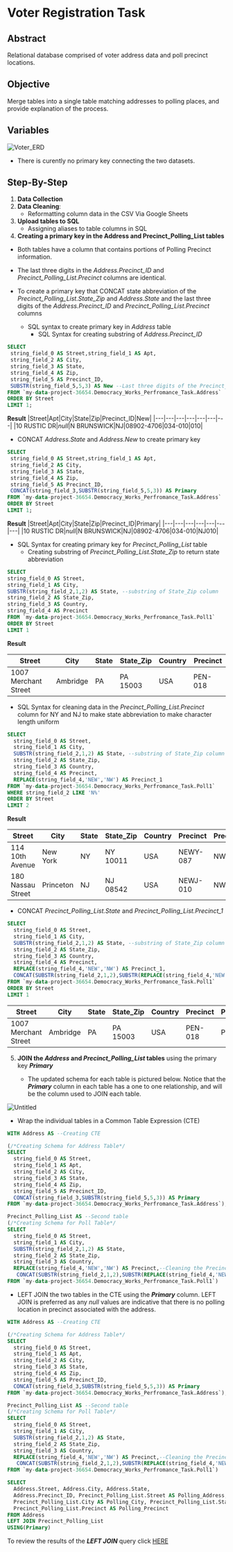 # Voter Registration Task 

## Abstract

Relational database comprised of voter address data and poll precinct locations.  

## Objective

Merge tables into a single table matching addresses to polling places, and provide explanation of the process.

## Variables

![Voter_ERD](https://user-images.githubusercontent.com/112409778/217132603-db27d518-5872-476d-bf60-9b7243a7ccf2.png)

- There is curently no primary key connecting the two datasets.

## Step-By-Step 

1. **Data Collection**
2. **Data Cleaning**:
   -  Reformatting column data in the CSV Via Google Sheets
3. **Upload tables to SQL**
   - Assigning aliases to table columns in SQL
4. **Creating a primary key in the **Address** and **Precinct_Polling_List** tables**
  - Both tables have a column that contains portions of Polling Precinct information.
  - The last three digits in the *Address.Precinct_ID* and *Precinct_Polling_List.Precinct* columns are identical. 
  - To create a primary key that CONCAT state abbreviation of the *Precinct_Polling_List.State_Zip* and *Address.State* and the last three digits of the *Address.Precinct_ID* and *Precinct_Polling_List.Precinct* columns
    
    - SQL syntax to create primary key in *Address* table 
      - SQL Syntax for creating substring of *Address.Precinct_ID*
 ~~~ SQL
SELECT
  string_field_0 AS Street,string_field_1 AS Apt,
  string_field_2 AS City, 
  string_field_3 AS State, 
  string_field_4 AS Zip,
  string_field_5 AS Precinct_ID,
  SUBSTR(string_field_5,5,3) AS New --Last three digits of the Precinct_ID
FROM `my-data-project-36654.Democracy_Works_Perfromance_Task.Address`
ORDER BY Street
LIMIT 1; 
 ~~~
 
 **Result**
 |Street|Apt|City|State|Zip|Precinct_ID|New|
 |---|---|---|---|---|---|---|
 |10 RUSTIC DR|*null*|N BRUNSWICK|NJ|08902-4706|034-010|010|
 
 - CONCAT *Address.State* and *Address.New* to create primary key
 
 ~~~ SQL
SELECT
  string_field_0 AS Street,string_field_1 AS Apt,
  string_field_2 AS City, 
  string_field_3 AS State, 
  string_field_4 AS Zip,
  string_field_5 AS Precinct_ID,
  CONCAT(string_field_3,SUBSTR(string_field_5,5,3)) AS Primary
FROM `my-data-project-36654.Democracy_Works_Perfromance_Task.Address`
ORDER BY Street
LIMIT 1; 
 ~~~
 
  **Result**
 |Street|Apt|City|State|Zip|Precinct_ID|Primary|
 |---|---|---|---|---|---|---|
 |10 RUSTIC DR|*null*|N BRUNSWICK|NJ|08902-4706|034-010|NJ010|
 
  - SQL Syntax for creating primary key for *Precinct_Polling_List* table
     - Creating substring of *Precinct_Polling_List.State_Zip* to return state abbreviation
  ~~~ SQL
SELECT 
  string_field_0 AS Street, 
  string_field_1 AS City, 
  SUBSTR(string_field_2,1,2) AS State, --substring of State_Zip column
  string_field_2 AS State_Zip,
  string_field_3 AS Country,
  string_field_4 AS Precinct 
FROM `my-data-project-36654.Democracy_Works_Perfromance_Task.Poll1`
ORDER BY Street
LIMIT 1
  ~~~
  
  **Result**
  
 |Street|City|State|State_Zip|Country|Precinct|
 |---|---|---|---|---|---|
 |1007 Merchant Street|Ambridge|PA|PA 15003|USA|PEN-018|
 
 - SQL Syntax for cleaning data in the *Precinct_Polling_List.Precinct* column for NY and NJ to make state abbreviation to make character length uniform
~~~ SQL
SELECT 
  string_field_0 AS Street, 
  string_field_1 AS City, 
  SUBSTR(string_field_2,1,2) AS State, --substring of State_Zip column
  string_field_2 AS State_Zip,
  string_field_3 AS Country,
  string_field_4 AS Precinct, 
  REPLACE(string_field_4,'NEW','NW') AS Precinct_1
FROM `my-data-project-36654.Democracy_Works_Perfromance_Task.Poll1`
WHERE string_field_2 LIKE 'N%'
ORDER BY Street
LIMIT 2
~~~

**Result**

|Street|City|State|State_Zip|Country|Precinct|Precinct_1|
|---|---|---|---|---|---|---|
|114 10th Avenue|New York|NY|NY 10011|USA|NEWY-087|NWY-087|
|180 Nassau Street|Princeton|NJ|NJ 08542|USA|NEWJ-010|NWJ-010|

- CONCAT *Precinct_Polling_List.State* and *Precinct_Polling_List.Precinct_1*

~~~ SQL
SELECT 
  string_field_0 AS Street, 
  string_field_1 AS City, 
  SUBSTR(string_field_2,1,2) AS State, --substring of State_Zip column
  string_field_2 AS State_Zip,
  string_field_3 AS Country,
  string_field_4 AS Precinct, 
  REPLACE(string_field_4,'NEW','NW') AS Precinct_1,
  CONCAT(SUBSTR(string_field_2,1,2),SUBSTR(REPLACE(string_field_4,'NEW','NW'),5,3)) AS Primary
FROM `my-data-project-36654.Democracy_Works_Perfromance_Task.Poll1`
ORDER BY Street
LIMIT 1
~~~

|Street|City|State|State_Zip|Country|Precinct|Precinct_1|Primary|
|---|---|---|---|---|---|---|---|
|1007 Merchant Street|Ambridge|PA|PA 15003|USA|PEN-018|PEN-018|PA018|

5. **JOIN the *Address* and *Precinct_Polling_List* tables** using the primary key ***Primary*** 

   - The updated schema for each table is pictured below. Notice that the ***Primary*** column in each table has a one to one relationship, and will be the column used to JOIN each table.

![Untitled](https://user-images.githubusercontent.com/112409778/217402047-6a1644b2-4d6f-46a3-b586-6b69abf2e947.png)


- Wrap the individual tables in a Common Table Expression (CTE)

~~~ SQL
WITH Address AS --Creating CTE

(/*Creating Schema for Address Table*/
SELECT
  string_field_0 AS Street,
  string_field_1 AS Apt,
  string_field_2 AS City, 
  string_field_3 AS State, 
  string_field_4 AS Zip,
  string_field_5 AS Precinct_ID, 
  CONCAT(string_field_3,SUBSTR(string_field_5,5,3)) AS Primary
FROM `my-data-project-36654.Democracy_Works_Perfromance_Task.Address`),

Precinct_Polling_List AS --Second table
(/*Creating Schema for Poll Table*/
SELECT 
  string_field_0 AS Street, 
  string_field_1 AS City, 
  SUBSTR(string_field_2,1,2) AS State,
  string_field_2 AS State_Zip, 
  string_field_3 AS Country, 
  REPLACE(string_field_4,'NEW','NW') AS Precinct,--Cleaning the Precinct codes for NJ and NY
   CONCAT(SUBSTR(string_field_2,1,2),SUBSTR(REPLACE(string_field_4,'NEW','NW'),5,3)) AS Primary 
FROM `my-data-project-36654.Democracy_Works_Perfromance_Task.Poll1`)

~~~

- LEFT JOIN the two tables in the CTE using the ***Primary*** column. LEFT JOIN is preferred as any *null* values are indicative that there is no polling location in precinct associated with the address.

~~~ SQL
WITH Address AS --Creating CTE

(/*Creating Schema for Address Table*/
SELECT
  string_field_0 AS Street,
  string_field_1 AS Apt,
  string_field_2 AS City, 
  string_field_3 AS State, 
  string_field_4 AS Zip,
  string_field_5 AS Precinct_ID, 
  CONCAT(string_field_3,SUBSTR(string_field_5,5,3)) AS Primary
FROM `my-data-project-36654.Democracy_Works_Perfromance_Task.Address`),

Precinct_Polling_List AS --Second table
(/*Creating Schema for Poll Table*/
SELECT 
  string_field_0 AS Street, 
  string_field_1 AS City, 
  SUBSTR(string_field_2,1,2) AS State,
  string_field_2 AS State_Zip, 
  string_field_3 AS Country, 
  REPLACE(string_field_4,'NEW','NW') AS Precinct,--Cleaning the Precinct codes for NJ and NY
   CONCAT(SUBSTR(string_field_2,1,2),SUBSTR(REPLACE(string_field_4,'NEW','NW'),5,3)) AS Primary 
FROM `my-data-project-36654.Democracy_Works_Perfromance_Task.Poll1`)

SELECT 
  Address.Street, Address.City, Address.State, 
  Address.Precinct_ID, Precinct_Polling_List.Street AS Polling_Address, 
  Precinct_Polling_List.City AS Polling_City, Precinct_Polling_List.State AS Poll_State,
  Precinct_Polling_List.Precinct AS Polling_Precinct
FROM Address
LEFT JOIN Precinct_Polling_List
USING(Primary)
~~~

To review the results of the ***LEFT JOIN*** query click [HERE](https://docs.google.com/spreadsheets/d/1bosCrqtxfyz_oHjFv_ihfZt23CgBB0Gg2kbjPVt4P_A/edit#gid=245500414)
 
